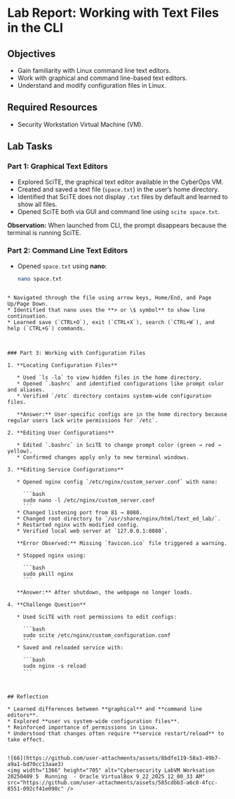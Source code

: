 # Lab Report: Working with Text Files in the CLI

## Objectives
- Gain familiarity with Linux command line text editors.  
- Work with graphical and command line-based text editors.  
- Understand and modify configuration files in Linux.  

## Required Resources
- Security Workstation Virtual Machine (VM).  

## Lab Tasks

### Part 1: Graphical Text Editors
- Explored SciTE, the graphical text editor available in the CyberOps VM.  
- Created and saved a text file (`space.txt`) in the user’s home directory.  
- Identified that SciTE does not display `.txt` files by default and learned to show all files.  
- Opened SciTE both via GUI and command line using `scite space.txt`.  

**Observation:** When launched from CLI, the prompt disappears because the terminal is running SciTE.  



### Part 2: Command Line Text Editors
- Opened `space.txt` using **nano**:  
  ```bash
  nano space.txt
````

* Navigated through the file using arrow keys, Home/End, and Page Up/Page Down.
* Identified that nano uses the **> or \$ symbol** to show line continuation.
* Learned save (`CTRL+O`), exit (`CTRL+X`), search (`CTRL+W`), and help (`CTRL+G`) commands.



### Part 3: Working with Configuration Files

1. **Locating Configuration Files**

   * Used `ls -la` to view hidden files in the home directory.
   * Opened `.bashrc` and identified configurations like prompt color and aliases.
   * Verified `/etc` directory contains system-wide configuration files.

   **Answer:** User-specific configs are in the home directory because regular users lack write permissions for `/etc`.

2. **Editing User Configurations**

   * Edited `.bashrc` in SciTE to change prompt color (green → red → yellow).
   * Confirmed changes apply only to new terminal windows.

3. **Editing Service Configurations**

   * Opened nginx config `/etc/nginx/custom_server.conf` with nano:

     ```bash
     sudo nano -l /etc/nginx/custom_server.conf
     ```
   * Changed listening port from 81 → 8080.
   * Changed root directory to `/usr/share/nginx/html/text_ed_lab/`.
   * Restarted nginx with modified config.
   * Verified local web server at `127.0.0.1:8080`.

   **Error Observed:** Missing `favicon.ico` file triggered a warning.

   * Stopped nginx using:

     ```bash
     sudo pkill nginx
     ```

   **Answer:** After shutdown, the webpage no longer loads.

4. **Challenge Question**

   * Used SciTE with root permissions to edit configs:

     ```bash
     sudo scite /etc/nginx/custom_configuration.conf
     ```
   * Saved and reloaded service with:

     ```bash
     sudo nginx -s reload
     ```



## Reflection

* Learned differences between **graphical** and **command line editors**.
* Explored **user vs system-wide configuration files**.
* Reinforced importance of permissions in Linux.
* Understood that changes often require **service restart/reload** to take effect.


![66](https://github.com/user-attachments/assets/8bdfe119-58a3-49b7-a9a1-bd70cc13aae3)
<img width="1366" height="705" alt="Cybersecurity LabVM Worksation 20250409 5  Running  - Oracle VirtualBox 9_22_2025 12_00_33 AM" src="https://github.com/user-attachments/assets/585cdbb3-a6c0-4fcc-8551-092cf41e098c" />



